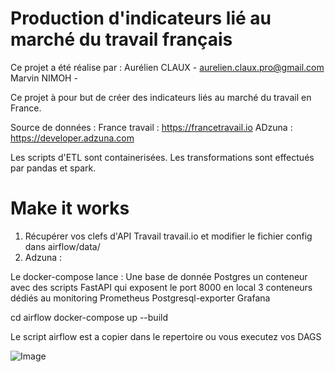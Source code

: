 # Production d'indicateurs lié au marché du travail français
Ce projet a été réalise par :
Aurélien CLAUX - aurelien.claux.pro@gmail.com
Marvin NIMOH - 

Ce projet à pour but de créer des indicateurs liés au marché du travail en France.

Source de données : 
France travail : https://francetravail.io
ADzuna : https://developer.adzuna.com

Les scripts d'ETL sont containerisées.
Les transformations sont effectués par pandas et spark.

# Make it works

1. Récupérer vos clefs d'API Travail travail.io  et modifier le fichier config dans airflow/data/
2. Adzuna :

Le docker-compose lance :
  Une base de donnée Postgres
  un conteneur avec des scripts FastAPI qui exposent le port 8000 en local
  3 conteneurs dédiés au monitoring 
    Prometheus
    Postgresql-exporter
    Grafana

cd airflow
docker-compose up --build

Le script airflow est a copier dans le repertoire ou vous executez vos DAGS







![Image](https://github.com/user-attachments/assets/ec404823-23ef-499d-8260-9bcf151341a7)
